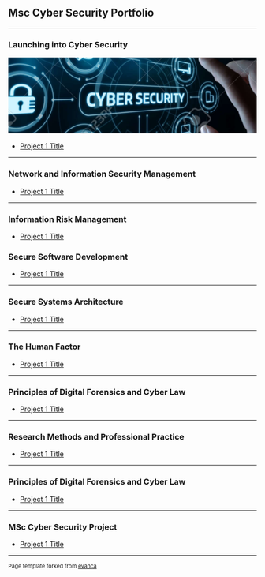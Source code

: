 ## Msc Cyber Security Portfolio
---
### Launching into Cyber Security
<img src="images/IntoCyberSecurity.png?raw=true"/>

- [Project 1 Title](example1)
---

### Network and Information Security Management

- [Project 1 Title](example1)

---
### Information Risk Management

- [Project 1 Title](http://example.com/)

### Secure Software Development

- [Project 1 Title](http://example.com/)

---

### Secure Systems Architecture

- [Project 1 Title](http://example.com/)

---

### The Human Factor

- [Project 1 Title](http://example.com/)

---

### Principles of Digital Forensics and Cyber Law

- [Project 1 Title](http://example.com/)

---

### Research Methods and Professional Practice

- [Project 1 Title](http://example.com/)

---

### Principles of Digital Forensics and Cyber Law

- [Project 1 Title](http://example.com/)

---
### MSc Cyber Security Project

- [Project 1 Title](http://example.com/)

---
<p style="font-size:11px">Page template forked from <a href="https://github.com/evanca/quick-portfolio">evanca</a></p>
<!-- Remove above link if you don't want to attibute -->
